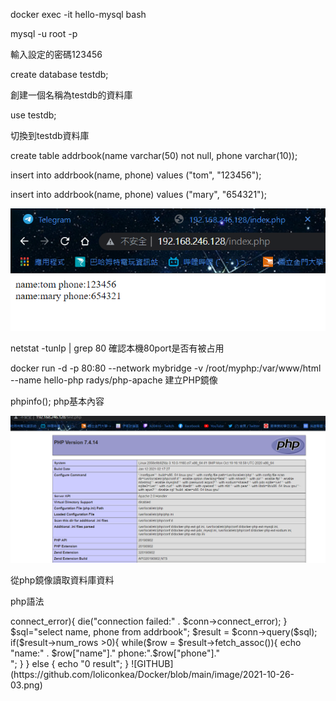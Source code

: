 docker exec -it hello-mysql bash

mysql -u root -p

輸入設定的密碼123456

create database testdb;

創建一個名稱為testdb的資料庫

use testdb;

切換到testdb資料庫

create table addrbook(name varchar(50) not null, phone varchar(10));

insert into addrbook(name, phone) values ("tom", "123456");

insert into addrbook(name, phone) values ("mary", "654321");

![GITHUB](https://github.com/loliconkea/Docker/blob/main/image/2021-10-26-01.png)

netstat -tunlp | grep 80 確認本機80port是否有被占用

docker run -d -p 80:80 --network mybridge -v /root/myphp:/var/www/html --name hello-php radys/php-apache 建立PHP鏡像

phpinfo(); php基本內容

![GITHUB](https://github.com/loliconkea/Docker/blob/main/image/2021-10-26-02.png)

從php鏡像讀取資料庫資料

php語法

<?php

$servername="hello-mysql";

$username="root";

$password="123456";

$dbname="testdb";

$conn = new mysqli($servername, $username, $password, $dbname);

if($conn->connect_error){

  die("connection failed:" . $conn->connect_error);

}

$sql="select name, phone from addrbook";

$result = $conn->query($sql);

if($result->num_rows >0){

  while($row = $result->fetch_assoc()){

    echo "name:" . $row["name"]." phone:".$row["phone"]."<br>";

  }

} else {

  echo "0 result";
}

![GITHUB](https://github.com/loliconkea/Docker/blob/main/image/2021-10-26-03.png)
